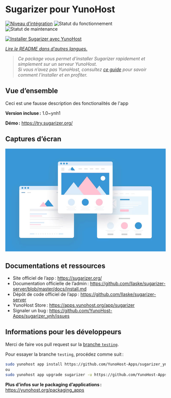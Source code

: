 <!--
Nota bene : ce README est automatiquement généré par <https://github.com/YunoHost/apps/tree/master/tools/readme_generator>
Il NE doit PAS être modifié à la main.
-->

# Sugarizer pour YunoHost

[![Niveau d’intégration](https://dash.yunohost.org/integration/sugarizer.svg)](https://ci-apps.yunohost.org/ci/apps/sugarizer/) ![Statut du fonctionnement](https://ci-apps.yunohost.org/ci/badges/sugarizer.status.svg) ![Statut de maintenance](https://ci-apps.yunohost.org/ci/badges/sugarizer.maintain.svg)

[![Installer Sugarizer avec YunoHost](https://install-app.yunohost.org/install-with-yunohost.svg)](https://install-app.yunohost.org/?app=sugarizer)

*[Lire le README dans d'autres langues.](./ALL_README.md)*

> *Ce package vous permet d’installer Sugarizer rapidement et simplement sur un serveur YunoHost.*  
> *Si vous n’avez pas YunoHost, consultez [ce guide](https://yunohost.org/install) pour savoir comment l’installer et en profiter.*

## Vue d’ensemble

Ceci est une fausse description des fonctionalités de l'app


**Version incluse :** 1.0~ynh1

**Démo :** <https://try.sugarizer.org/>

## Captures d’écran

![Capture d’écran de Sugarizer](./doc/screenshots/example.jpg)

## Documentations et ressources

- Site officiel de l’app : <https://sugarizer.org/>
- Documentation officielle de l’admin : <https://github.com/llaske/sugarizer-server/blob/master/docs/install.md>
- Dépôt de code officiel de l’app : <https://github.com/llaske/sugarizer-server>
- YunoHost Store : <https://apps.yunohost.org/app/sugarizer>
- Signaler un bug : <https://github.com/YunoHost-Apps/sugarizer_ynh/issues>

## Informations pour les développeurs

Merci de faire vos pull request sur la [branche `testing`](https://github.com/YunoHost-Apps/sugarizer_ynh/tree/testing).

Pour essayer la branche `testing`, procédez comme suit :

```bash
sudo yunohost app install https://github.com/YunoHost-Apps/sugarizer_ynh/tree/testing --debug
ou
sudo yunohost app upgrade sugarizer -u https://github.com/YunoHost-Apps/sugarizer_ynh/tree/testing --debug
```

**Plus d’infos sur le packaging d’applications :** <https://yunohost.org/packaging_apps>
